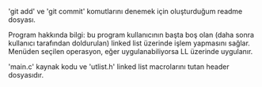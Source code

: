  'git add' ve 'git commit' komutlarını denemek için oluşturduğum readme dosyası.

Program hakkında bilgi: bu program kullanıcının başta boş olan (daha sonra kullanıcı tarafından doldurulan) linked list üzerinde işlem yapmasını sağlar. Menüden seçilen operasyon, eğer uygulanabiliyorsa LL üzerinde uygulanır.
 
 'main.c' kaynak kodu ve 'utlist.h' linked list macrolarını tutan header dosyasıdır.
